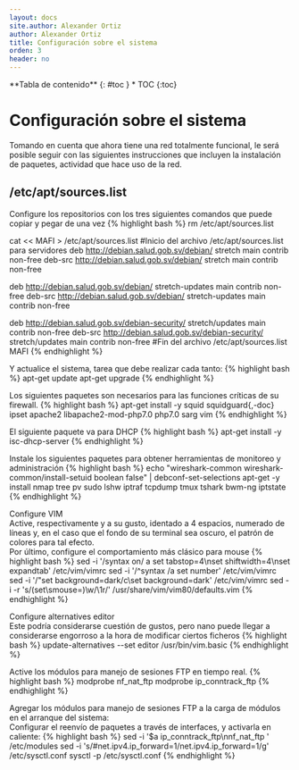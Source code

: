 ```yaml
---
layout: docs
site.author: Alexander Ortiz
author: Alexander Ortiz
title: Configuración sobre el sistema
orden: 3
header: no
---
```


<div class="panel radius" markdown="1">
**Tabla de contenido**
{: #toc }
*  TOC
{:toc}
</div>

# Configuración sobre el sistema

Tomando en cuenta que ahora tiene una red totalmente funcional, le será posible seguir con las siguientes instrucciones que incluyen la instalación de paquetes, actividad que hace uso de la red.

## /etc/apt/sources.list
Configure los repositorios con los tres siguientes comandos que puede copiar y pegar de una vez
{% highlight bash %}
rm /etc/apt/sources.list

cat << MAFI > /etc/apt/sources.list 
#Inicio del archivo /etc/apt/sources.list para servidores
deb http://debian.salud.gob.sv/debian/ stretch main contrib non-free
deb-src http://debian.salud.gob.sv/debian/ stretch main contrib non-free

deb http://debian.salud.gob.sv/debian/ stretch-updates main contrib non-free
deb-src http://debian.salud.gob.sv/debian/ stretch-updates main contrib non-free

deb http://debian.salud.gob.sv/debian-security/ stretch/updates main contrib non-free
deb-src http://debian.salud.gob.sv/debian-security/ stretch/updates main contrib non-free
#Fin del archivo /etc/apt/sources.list
MAFI
{% endhighlight %}

Y actualice el sistema, tarea que debe realizar cada tanto:
{% highlight bash %}
apt-get update
apt-get upgrade 
{% endhighlight %}

Los siguientes paquetes son necesarios para las funciones críticas de su firewall.
{% highlight bash %}
apt-get install -y squid squidguard{,-doc} ipset apache2 libapache2-mod-php7.0 php7.0 sarg vim
{% endhighlight %}

El siguiente paquete va para DHCP
{% highlight bash %}
apt-get install -y isc-dhcp-server
{% endhighlight %}

Instale los siguientes paquetes para obtener herramientas de monitoreo y administración
{% highlight bash %}
echo "wireshark-common	wireshark-common/install-setuid	boolean	false" | debconf-set-selections
apt-get -y install nmap tree pv sudo lshw iptraf tcpdump tmux tshark bwm-ng iptstate 
{% endhighlight %}

Configure VIM  
Active, respectivamente y a su gusto, identado a 4 espacios, numerado de líneas y, en el caso que el fondo de su terminal sea oscuro, el patrón de colores para tal efecto.  
Por último, configure el comportamiento más clásico para mouse
{% highlight bash %}
sed -i '/syntax on/ a set tabstop=4\nset shiftwidth=4\nset expandtab' /etc/vim/vimrc
sed -i '/^syntax /a set number' /etc/vim/vimrc
sed -i '/\"set background=dark/c\set background=dark' /etc/vim/vimrc
sed -i -r 's/(set\smouse=)\w/\1r/' /usr/share/vim/vim80/defaults.vim
{% endhighlight %}

Configure alternatives editor  
Este podría considerarse cuestión de gustos, pero nano puede llegar a considerarse engorroso a la hora de modificar ciertos ficheros
{% highlight bash %}
update-alternatives --set editor /usr/bin/vim.basic
{% endhighlight %}

Active los módulos para manejo de sesiones FTP en tiempo real.
{% highlight bash %}
modprobe nf_nat_ftp
modprobe ip_conntrack_ftp
{% endhighlight %}

Agregar los módulos para manejo de sesiones FTP  a la carga de módulos en el arranque del sistema:  
Configurar el reenvío de paquetes a través de interfaces, y activarla en caliente:
{% highlight bash %}
sed -i '$a ip_conntrack_ftp\nnf_nat_ftp ' /etc/modules
sed -i 's/#net.ipv4.ip_forward=1/net.ipv4.ip_forward=1/g' /etc/sysctl.conf
sysctl -p /etc/sysctl.conf
{% endhighlight %}

